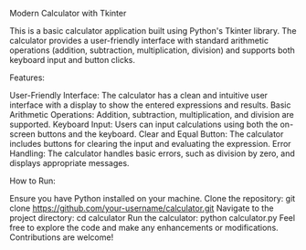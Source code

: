 Modern Calculator with Tkinter

This is a basic calculator application built using Python's Tkinter library. The calculator provides a user-friendly interface with standard arithmetic operations (addition, subtraction, multiplication, division) and supports both keyboard input and button clicks.

Features:

User-Friendly Interface: The calculator has a clean and intuitive user interface with a display to show the entered expressions and results.
Basic Arithmetic Operations: Addition, subtraction, multiplication, and division are supported.
Keyboard Input: Users can input calculations using both the on-screen buttons and the keyboard.
Clear and Equal Button: The calculator includes buttons for clearing the input and evaluating the expression.
Error Handling: The calculator handles basic errors, such as division by zero, and displays appropriate messages.

How to Run:

Ensure you have Python installed on your machine.
Clone the repository: git clone https://github.com/your-username/calculator.git
Navigate to the project directory: cd calculator
Run the calculator: python calculator.py
Feel free to explore the code and make any enhancements or modifications. Contributions are welcome!
